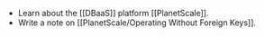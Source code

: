 - Learn about the [[DBaaS]] platform [[PlanetScale]].
- Write a note on [[PlanetScale/Operating Without Foreign Keys]].